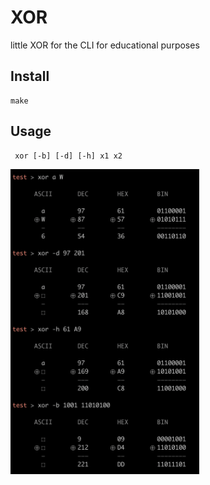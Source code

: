 # XOR

little XOR for the CLI for educational purposes

## Install

    make

## Usage

     xor [-b] [-d] [-h] x1 x2

<img src="xor.png" alt="xor" style="max-width:60%;passing:2rem;">
